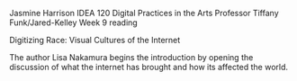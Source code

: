 Jasmine Harrison
IDEA 120 Digital Practices in the Arts
Professor Tiffany Funk/Jared-Kelley
Week 9 reading

Digitizing Race: Visual Cultures of the Internet

The author Lisa Nakamura begins the introduction by opening the discussion of what the internet has brought and how its affected the world. 
